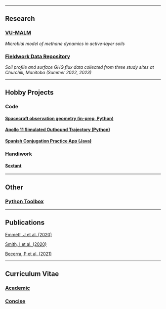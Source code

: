 

---

## Research

### [VU-MALM](vu_malm.md) 
_Microbial model of methane dynamics in active-layer soils_

### [Fieldwork Data Repository](data_repository.md) 
_Soil profile and surface GHG flux data collected from three study sites at Churchill, Manitoba (Summer 2022, 2023)_


---


## Hobby Projects

### Code

#### [Spacecraft observation geometry (in-prep, Python)](maven.md)

#### [Apollo 11 Simulated Outbound Trajectory (Python)](apollo11.md)

#### [Spanish Conjugation Practice App (Java)](spanish_conjugation.md)

### Handiwork

#### [Sextant](maven.md)

---


## Other

### [Python Toolbox](python_toolbox.md)


---


## Publications

[Emmett, J et al. (2020)](https://www.sciencedirect.com/science/article/abs/pii/S0032063319305355)

[Smith, I et al. (2020)](https://www.sciencedirect.com/science/article/abs/pii/S0032063319301874)

[Becerra, P et al. (2021)](https://iopscience.iop.org/article/10.3847/PSJ/ac19a5)


---



## Curriculum Vitae

### [Academic](Jeremy_Emmett_AcademicCV2.pdf)

### [Concise](Jeremy_Emmett_CV.pdf)
